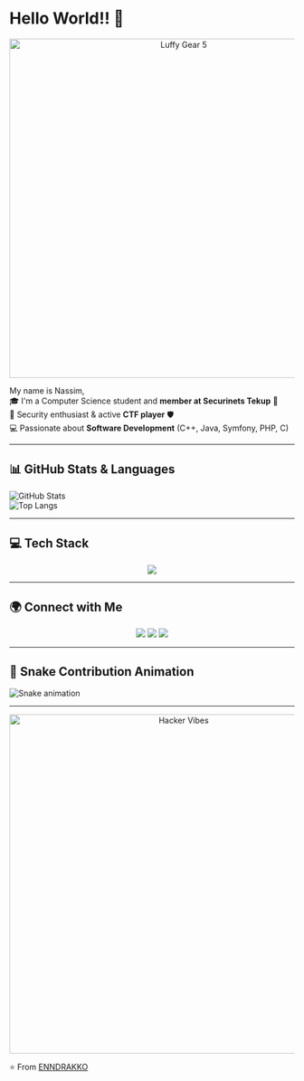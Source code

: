 # Hello World!! 👋  

<p align="center">
  <img src="https://i.ibb.co/1rQJ8TZ/luffy-gear-5.jpg" alt="Luffy Gear 5" width="600"/>
</p>

My name is Nassim,  
🎓 I'm a Computer Science student and **member at Securinets Tekup** 🔐  
🚀 Security enthusiast & active **CTF player** 🛡️  
💻 Passionate about **Software Development** (C++, Java, Symfony, PHP, C)  

---

## 📊 GitHub Stats & Languages

![GitHub Stats](https://github-readme-stats.vercel.app/api?username=ENNDRAKKO&show_icons=true&theme=tokyonight)  
![Top Langs](https://github-readme-stats.vercel.app/api/top-langs/?username=ENNDRAKKO&layout=compact&theme=tokyonight)

---

## 💻 Tech Stack

<p align="center">
  <img src="https://skillicons.dev/icons?i=cpp,java,php,symfony,html,css,js,python,git,linux,ubuntu" />
</p>

---

## 🌍 Connect with Me

<p align="center">
  <a href="https://www.linkedin.com/in/nassim-bel-haj-rhouma-4324b3373"><img src="https://skillicons.dev/icons?i=linkedin" /></a>
  <a href="https://tryhackme.com/p/nassimbelhajrhou"><img src="https://skillicons.dev/icons?i=tryhackme" /></a>
  <a href="mailto:nassimbelhajrhouma01@gmail.com"><img src="https://skillicons.dev/icons?i=gmail" /></a>
</p>

---

## 🐍 Snake Contribution Animation

![Snake animation](https://github.com/ENNDRAKKO/ENNDRAKKO/blob/output/github-contribution-grid-snake.svg)

---

<p align="center">
  <img src="https://i.ibb.co/2cXTRdH/hacker-anonymous.gif" alt="Hacker Vibes" width="600"/>
</p>

⭐️ From [ENNDRAKKO](https://github.com/ENNDRAKKO)
